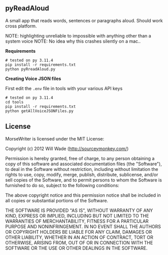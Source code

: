 pyReadAloud
-----------

A small  app that reads words, sentences or paragraphs aloud. Should work cross platform.

NOTE: highlighting unreliable to impossible with anything other than a system voice
NOTE: No idea why this crashes silently on a mac..

**Requirements**

```
# tested on py 3.11.4
pip install -r requirements.txt
python pyRreadAloud.py
```

**Creating Voice JSON files**

First edit the `.env` file in tools with your various API keys

```
# tested on py 3.11.4
cd tools
pip install -r requirements.txt
python getAllVoiceJSONFiles.py 
```

## License

MorseWriter is licensed under the MIT License:

  Copyright (c) 2012 Will Wade (http://sourceymonkey.com/)

  Permission is hereby granted, free of charge, to any person obtaining a copy
  of this software and associated documentation files (the "Software"), to deal
  in the Software without restriction, including without limitation the rights
  to use, copy, modify, merge, publish, distribute, sublicense, and/or sell
  copies of the Software, and to permit persons to whom the Software is
  furnished to do so, subject to the following conditions:

  The above copyright notice and this permission notice shall be included in
  all copies or substantial portions of the Software.

  THE SOFTWARE IS PROVIDED "AS IS", WITHOUT WARRANTY OF ANY KIND, EXPRESS OR
  IMPLIED, INCLUDING BUT NOT LIMITED TO THE WARRANTIES OF MERCHANTABILITY,
  FITNESS FOR A PARTICULAR PURPOSE AND NONINFRINGEMENT. IN NO EVENT SHALL THE
  AUTHORS OR COPYRIGHT HOLDERS BE LIABLE FOR ANY CLAIM, DAMAGES OR OTHER
  LIABILITY, WHETHER IN AN ACTION OF CONTRACT, TORT OR OTHERWISE, ARISING FROM,
  OUT OF OR IN CONNECTION WITH THE SOFTWARE OR THE USE OR OTHER DEALINGS IN
  THE SOFTWARE.
